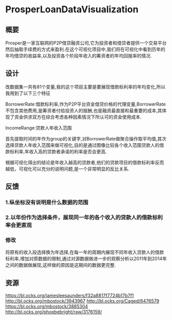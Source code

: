 # ProsperLoanDataVisualization

## 概要

Prosper是一家互联网的P2P借贷融资公司,它为投资者和借贷者提供一个交易平台然后抽取手续费的方式来盈利.在这个可视化项目中,我们将在可视化中看到历年的年均借贷的收益率,以及投资各个阶段年收入的筹资者的年均回报率的情况.

## 设计

改数据集一共有81个变量,我的这个项目主要是要展现借款标利率的年均变化,所以我用到了以下三个特征

BorrowerRate:借款标利率,作为P2P平台资金借贷价格的代理变量,BorrowerRate不包含其他费用,是筹资者付给投资人的报酬,也是融资最直接和最重要的成本,其体现了资金供求双方在综合考虑各种因素情况下所认可的资金使用成本.

IncomeRange:贷款人年收入范围

首先提取时间的年作为group的关键字,对BorrowerRate做聚合操作取平均值,其次选择贷款人年收入范围来做可视化,目的是通过图像比较各个收入范围贷款人的借款标利率,年收入高的贷款者承诺的利率是否会更高.

根据可视化得出的结论是年收入越高的贷款者,他们的贷款项目的借款标利率反而越低，可视化可以充分的说明问题,是一个非常明显的反比关系.

## 反馈
### 1.纵坐标没有说明是什么数据的范围
### 2.以年份作为选择条件，展现同一年的各个收入的贷款人的借款标利率会更直观

### 修改
将原有的收入段选择换为年选择,在每一年的周期内展现不同年收入贷款人的借款标利率,增加对原数据的限制,通过对源数据做进一步的观察分析以2011年到2014年之间的数据做展现,这样做的原因是这期间的数据更完整.


## 资源
https://bl.ocks.org/jamesleesaunders/f32a8817f7724b17b7f1
http://bl.ocks.org/mbostock/3943967
http://bl.ocks.org/Caged/6476579
https://bl.ocks.org/mbostock/3885304
http://bl.ocks.org/phoebebright/raw/3176159/